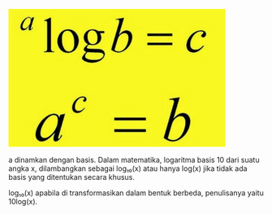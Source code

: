 ![589bc74038e6e97a7456fdd7ed48a04e.png](../../../_resources/589bc74038e6e97a7456fdd7ed48a04e.png)

a dinamkan dengan basis.  Dalam matematika, logaritma basis 10 dari suatu angka x, dilambangkan sebagai log₁₀(x) atau hanya log(x) jika tidak ada basis yang ditentukan secara khusus.

log₁₀(x) apabila di transformasikan dalam bentuk berbeda, penulisanya yaitu 10log(x).